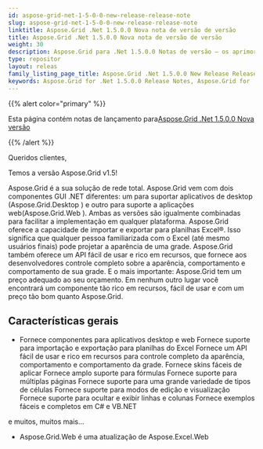 ```yaml
---
id: aspose-grid-net-1-5-0-0-new-release-release-note
slug: aspose-grid-net-1-5-0-0-new-release-release-note
linktitle: Aspose.Grid .Net 1.5.0.0 Nova nota de versão de versão
title: Aspose.Grid .Net 1.5.0.0 Nova nota de versão de versão
weight: 30
description: Aspose.Grid para .Net 1.5.0.0 Notas de versão – os aprimoramentos mais recentes, novos recursos e correções
type: repositor
layout: releas
family_listing_page_title: Aspose.Grid .Net 1.5.0.0 New Release Release Note
keywords: Aspose.Grid for .Net 1.5.0.0 Release Notes, Aspose.Grid for .Net 1.5.0.0 updates and fixe
---
```

{{% alert color="primary" %}} 

 Esta página contém notas de lançamento para[Aspose.Grid .Net 1.5.0.0 Nova versão](https://releases.aspose.com/cells/net/new-releases/aspose.grid-.net-1.5.0.0-new-release/)

{{% /alert %}} 

 Queridos clientes,

 Temos a versão Aspose.Grid v1.5!

Aspose.Grid 
é a sua solução de rede total. Aspose.Grid vem com dois componentes GUI .NET diferentes: um para suportar aplicativos de desktop (Aspose.Grid.Desktop
 ) e outro para suporte a aplicações web(Aspose.Grid.Web
 ). Ambas as versões são igualmente combinadas para facilitar a implementação em qualquer plataforma. Aspose.Grid oferece a capacidade de importar e exportar para planilhas Excel®. Isso significa que qualquer pessoa familiarizada com o Excel (até mesmo usuários finais) pode projetar a aparência de uma grade. Aspose.Grid também oferece um API fácil de usar e rico em recursos, que fornece aos desenvolvedores controle completo sobre a aparência, comportamento e comportamento de sua grade. E o mais importante: Aspose.Grid tem um preço adequado ao seu orçamento. Em nenhum outro lugar você encontrará um componente tão rico em recursos, fácil de usar e com um preço tão bom quanto Aspose.Grid.
##  **Características gerais**
- Fornece componentes para aplicativos desktop e web
 Fornece suporte para importação e exportação para planilhas do Excel
Fornece um API fácil de usar e rico em recursos para controle completo da aparência, comportamento e comportamento da grade.
 Fornece skins fáceis de aplicar
 Fornece amplo suporte para fórmulas
 Fornece suporte para múltiplas páginas
 Fornece suporte para uma grande variedade de tipos de células
 Fornece suporte para modos de edição e visualização
 Fornece suporte para ocultar e exibir linhas e colunas
 Fornece exemplos fáceis e completos em C# e VB.NET

 e muitos, muitos mais...



- Aspose.Grid.Web é uma atualização de Aspose.Excel.Web
